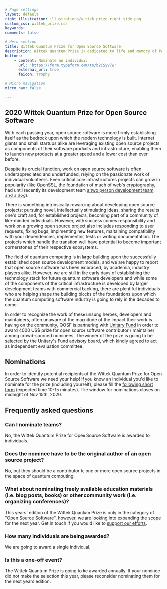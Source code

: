 ```yaml
---
# Page settings
layout: default
right_illustration: illustrations/wittek_prize_right_side.png
custom_css: wittek_prize.css
keywords:
comments: false

# Hero section
title: Wittek Quantum Prize for Open Source Software
description: Wittek Quantum Prize is dedicated to life and memory of Peter Wittek, PhD. Read more about the story behind the prize [in our blog post](http://todo).
buttons:
    - content: Nominate an individual
      url: 'https://form.typeform.com/to/b2CSyv7w'
      external_url: true
      faicon: trophy

# Micro navigation
micro_nav: false

---
```


## 2020 Wittek Quantum Prize for Open Source Software

With each passing year, open source software is more firmly establishing itself as the bedrock upon which the modern technology is built. Internet giants and small startups alike are leveraging existing open source projects as components of their software products and infrastructure, enabling them to launch new products at a greater speed and a lower cost than ever before.

Despite its crucial function, work on open source software is often underappreciated and underfunded, relying on the passionate work of individual volunteers. Even critical core infrastructures projects can grow in popularity (like OpenSSL, the foundation of much of web's cryptography, had until recently its development team [a two person development team and a dog](https://twitter.com/matthew_d_green/status/453501860457230336)).

There is something intrinsically rewarding about developing open source projects: pursuing novel, intellectually stimulating ideas, sharing the results one's craft and, for established projects, becoming part of a community of like-minded individuals. However, with success comes responsibility and work on a growing open source project also includes responding to user requests, fixing bugs, implmenting new features, maitaining compatibility with your dependencies, implementing tests or writing documentation. The projects which handle the transtion well have potential to become important cornerstones of their respective ecosystems.

The field of quantum computing is in large building upon the successfully established open source development models, and we are happy to report that open source software has been embraced, by academia, industry players alike. However, we are still in the early days of establishing the technology stack for future quantum software developers and while some of the components of the critical infrastructure is developed by larger development teams with commercial backing, there are plentiful individuals who are helping shape the building blocks of the foundations upon which the quantum computing software industry is going to rely in the decades to come.

In order to recognize the work of these unsung heroes, developers and maintainers, often unaware of the magnitude of the impact their work is having on the community, QOSF is partnering with [Unitary Fund](https://unitary.fund) in order to award 4000 US$ prize for open source software contributor / maintainer among crowd-sourced nominees. The winner of the prize is going to be selected by the Unitary's Fund advisory board, which kindly agreed to act as independent evaluation committee.

## Nominations

In order to identify potential recipients of the Wittek Quantum Prize for Open Source Software we need your help! If you know an individual you'd like to nominate for the prize (including yourself), please fill the [following short form](https://form.typeform.com/to/b2CSyv7w) (expected time 10-15 minutes). The window for nominations closes on midnight of Nov 15th, 2020.

## Frequently asked questions

### Can I nominate teams?
No, the Wittek Quantum Prize for Open Source Software is awarded to individuals.

### Does the nominee have to be the original author of an open source project?
No, but they should be a contributor to one or more open source projects in the space of quantum computing.

### What about nominating freely available education materials (i.e. blog posts, books) or other community work (i.e. organizing conferences)?
This years' edition of the Wittek Quantum Prize is only in the category of "Open Source Software", however, we are looking into expanding the scope for the next year. Get in touch if you would like to [support our efforts](mailto:funding@qosf.org).

### How many individuals are being awarded?
We are going to award a single individual.

### Is this a one-off event?
The Wittek Quantum Prize is going to be awarded annually. If your nominee did not make the selection this year, please reconsider nominating them for the next years edition.
